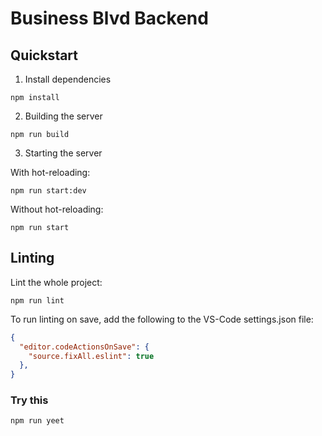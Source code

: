 # Business Blvd Backend

## Quickstart

1) Install dependencies
```shell
npm install 
```
2) Building the server
```shell
npm run build
```
3) Starting the server

With hot-reloading:
```shell
npm run start:dev
```
Without hot-reloading:
```shell
npm run start
```

## Linting

Lint the whole project:
```shell
npm run lint
```
To run linting on save, add the following to the VS-Code settings.json file:
```json
{
  "editor.codeActionsOnSave": {
    "source.fixAll.eslint": true
  },
}
```

### Try this

```shell
npm run yeet
```